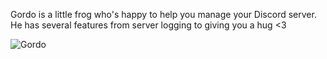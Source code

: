 Gordo is a little frog who's happy to help you manage your Discord server. He has several features from server logging to giving you a hug <3

![Gordo](https://github.com/user-attachments/assets/c1468e35-e2cd-4615-af4d-f22bf7b94a52)

